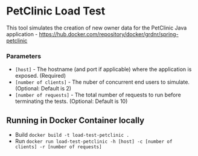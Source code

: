 # PetClinic Load Test

This tool simulates the creation of new owner data for the PetClinic Java application - https://hub.docker.com/repository/docker/grdnr/spring-petclinic

### Parameters
* `[host]` - The hostname (and port if applicable) where the application is exposed. (Required)
* `[number of clients]` - The nuber of concurrent end users to simulate. (Optional: Default is 2)
* `[number of requests]` - The total number of requests to run before terminating the tests. (Optional: Default is 10)

## Running in Docker Container locally
* Build `docker build -t load-test-petclinic .`
* Run `docker run load-test-petclinic -h [host] -c [number of clients] -r [number of requests]`

